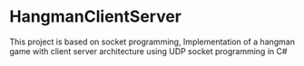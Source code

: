 # HangmanClientServer
This project is based on socket programming, Implementation of a hangman game with client server architecture using UDP socket programming in C#
